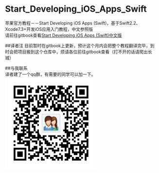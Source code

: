 # Start_Developing_iOS_Apps_Swift
苹果官方教程－－Start Developing iOS Apps (Swift)，基于Swift2.2、Xcode7.3+开发iOS应用入门教程，中文参照版  
请前往gitbook查看[Start Developing iOS Apps (Swift)中文版](https://calvin92.gitbooks.io/apple-ios-swift-start/content/)  

##译者注
目前暂时在gitbook上更新，预计这个月内会把整个教程翻译完毕，到时会把项目搬到这个仓库中，烦请各位前往gitbook查看（打不开的话请爬出长城）

##与我联系   
译者建了一个qq群，有需要的同学可以加一下。   
![QQ_group_image](https://github.com/Calvin92/Start_Developing_iOS_Apps_Swift/blob/master/images/QQ_Group.png)

